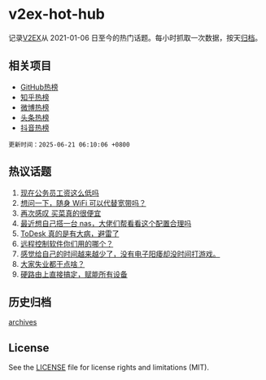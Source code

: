 # v2ex-hot-hub

 记录[V2EX](https://www.v2ex.com/)从 2021-01-06 日至今的热门话题。每小时抓取一次数据，按天[归档](archives)。
 
 ## 相关项目

- [GitHub热榜](https://github.com/lonnyzhang423/github-hot-hub)
- [知乎热榜](https://github.com/lonnyzhang423/zhihu-hot-hub)
- [微博热榜](https://github.com/lonnyzhang423/weibo-hot-hub)
- [头条热榜](https://github.com/lonnyzhang423/toutiao-hot-hub)
- [抖音热榜](https://github.com/lonnyzhang423/douyin-hot-hub)


 `更新时间：2025-06-21 06:10:06 +0800`

## 热议话题

1. [现在公务员工资这么低吗](https://www.v2ex.com/t/1139847)
1. [想问一下，随身 WiFi 可以代替宽带吗？](https://www.v2ex.com/t/1139801)
1. [再次感叹 买菜真的很便宜](https://www.v2ex.com/t/1139876)
1. [最近想自己搭一台 nas，大佬们帮看看这个配置合理吗](https://www.v2ex.com/t/1139803)
1. [ToDesk 真的是有大病，避雷了](https://www.v2ex.com/t/1139905)
1. [远程控制软件你们用的哪个？](https://www.v2ex.com/t/1139811)
1. [感觉给自己的时间越来越少了，没有电子阳痿却没时间打游戏。](https://www.v2ex.com/t/1139911)
1. [大家失业都干点啥？](https://www.v2ex.com/t/1139866)
1. [硬路由上直接搞定，赋能所有设备](https://www.v2ex.com/t/1139822)

## 历史归档

[archives](archives)

## License

See the [LICENSE](LICENSE) file for license rights and limitations (MIT).
